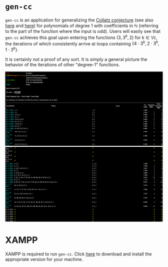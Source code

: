# `gen-cc`
`gen-cc` is an application for generalizing the [Collatz conjecture](https://en.wikipedia.org/wiki/Collatz_conjecture) (see also [here](https://www.youtube.com/watch?v=5mFpVDpKX70) and [here](https://www.youtube.com/watch?v=LqKpkdRRLZw)) for polynomials of degree 1 with coefficients in $\mathbb{N}$ (referring to the part of the function where the input is odd). Users will easily see that `gen-cc` achieves this goal upon entering the functions $(3, 3^k, 2)$ for $k \in \mathbb{W}$, the iterations of which consistently arrive at loops containing $\lbrace 4 \cdot 3^k, 2 \cdot 3^k, 1 \cdot 3^k\rbrace$. 

It is certainly not a proof of any sort. It is simply a general picture the behavior of the iterations of other "degree-1" functions. 

![pic 1](pic1.png)
![pic 2](pic2.png)

# XAMPP
XAMPP is required to run `gen-cc`. Click [here](https://www.apachefriends.org/download.html) to download and install the appropriate version for your machine. 